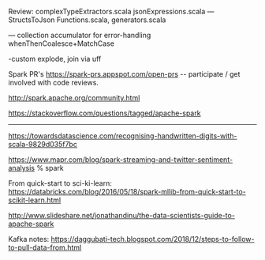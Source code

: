 Review:
complexTypeExtractors.scala
jsonExpressions.scala — StructsToJson
Functions.scala, generators.scala

— collection accumulator for error-handling
whenThenCoalesce+MatchCase

-custom explode, join via uff


Spark PR's
https://spark-prs.appspot.com/open-prs -- participate / get involved with code reviews.

http://spark.apache.org/community.html

https://stackoverflow.com/questions/tagged/apache-spark


-----
https://towardsdatascience.com/recognising-handwritten-digits-with-scala-9829d035f7bc

https://www.mapr.com/blog/spark-streaming-and-twitter-sentiment-analysis
% spark

From quick-start to sci-ki-learn: https://databricks.com/blog/2016/05/18/spark-mllib-from-quick-start-to-scikit-learn.html

http://www.slideshare.net/jonathandinu/the-data-scientists-guide-to-apache-spark

Kafka notes:
https://daggubati-tech.blogspot.com/2018/12/steps-to-follow-to-pull-data-from.html
